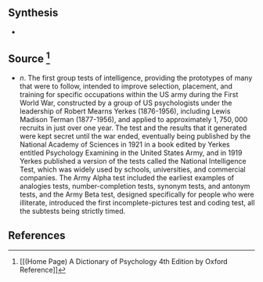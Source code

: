 ## Synthesis
- 
## Source [^1]
- $n$. The first group tests of intelligence, providing the prototypes of many that were to follow, intended to improve selection, placement, and training for specific occupations within the US army during the First World War, constructed by a group of US psychologists under the leadership of Robert Mearns Yerkes (1876-1956), including Lewis Madison Terman (1877-1956), and applied to approximately $1,750,000$ recruits in just over one year. The test and the results that it generated were kept secret until the war ended, eventually being published by the National Academy of Sciences in 1921 in a book edited by Yerkes entitled Psychology Examining in the United States Army, and in 1919 Yerkes published a version of the tests called the National Intelligence Test, which was widely used by schools, universities, and commercial companies. The Army Alpha test included the earliest examples of analogies tests, number-completion tests, synonym tests, and antonym tests, and the Army Beta test, designed specifically for people who were illiterate, introduced the first incomplete-pictures test and coding test, all the subtests being strictly timed.
## References

[^1]: [[(Home Page) A Dictionary of Psychology 4th Edition by Oxford Reference]]